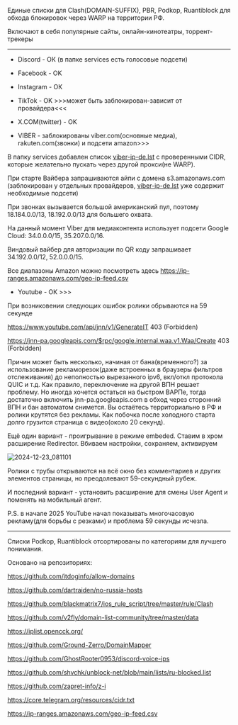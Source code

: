 Единые списки для Clash(DOMAIN-SUFFIX), PBR, Podkop, Ruantiblock для обхода блокировок через WARP на территории РФ.

Включают в себя популярные сайты, онлайн-кинотеатры, торрент-трекеры

---
- Discord - ОК (в папке services есть голосовые подсети)

- Facebook - OK

- Instagram - ОК

- TikTok - OK >>>может быть заблокирован-зависит от провайдера<<<

- X.COM(twitter) - OK

- VIBER - заблокированы viber.com(основные медиа), rakuten.com(звонки) и подсети amazon>>>

В папку services добавлен список [viber-ip-de.lst](https://raw.githubusercontent.com/routir/unblock/refs/heads/main/services/viber-ip-de.lst) с проверенными CIDR, которые желательно пускать через другой прокси(не WARP).

При старте Вайбера запрашиваются айпи с домена s3.amazonaws.com (заблокирован у отдельных провайдеров, [viber-ip-de.lst](https://raw.githubusercontent.com/routir/unblock/refs/heads/main/services/viber-ip-de.lst) уже содержит необходимые подсети)

При звонках вызывается большой американский пул, поэтому 18.184.0.0/13, 18.192.0.0/13 для большего охвата.

На данный момент Viber для медиаконтента использует подсети Google Cloud: 34.0.0.0/15, 35.207.0.0/16.

Виндовый вайбер для авторизации по QR коду запрашивает 34.192.0.0/12, 52.0.0.0/15.

Все диапазоны Amazon можно посмотреть здесь https://ip-ranges.amazonaws.com/geo-ip-feed.csv

- Youtube - ОК >>>

При возниковении следующих ошибок ролики обрываются на 59 секунде

https://www.youtube.com/api/jnn/v1/GenerateIT 403 (Forbidden)

https://jnn-pa.googleapis.com/$rpc/google.internal.waa.v1.Waa/Create 403 (Forbidden)

Причин может быть несколько, начиная от бана(временного?) за использование рекламорезок(даже встроенных в браузеры фильтров отслеживания) до неполностью вырезанного ipv6, вкл/откл протокола QUIC и т.д.
Как правило, переключение на другой ВПН решает проблему. Но иногда хочется остаться на быстром ВАРПе, тогда достаточно включить jnn-pa.googleapis.com в обход через сторонний ВПН и бан автоматом снимется. Вы остаётесь территориально в РФ и ролики крутятся без рекламы. Как побочка после холодного старта долго грузится страница с видео(около 20 секунд).

Ещё один вариант - проигрывание в режиме embeded.
Ставим в хром расширение Redirector. Вбиваем настройки, сохраняем, активируем

![2024-12-23_081101](https://github.com/user-attachments/assets/c57c29db-ecac-48a8-9b38-06172da93ef2)

Ролики с трубы открываются на всё окно без комментариев и других элементов страницы, но преодолевают 59-секундный рубеж.

И последний вариант - установить расширение для смены User Agent и поменять на мобильный агент.

P.S. в начале 2025 YouTube начал показывать многочасовую рекламу(для борьбы с резками) и проблема 59 секунды исчезла.

---
Списки Podkop, Ruantiblock отсортированы по категориям для лучшего понимания. 


Основано на репозиториях:

https://github.com/itdoginfo/allow-domains

https://github.com/dartraiden/no-russia-hosts

https://github.com/blackmatrix7/ios_rule_script/tree/master/rule/Clash

https://github.com/v2fly/domain-list-community/tree/master/data

https://iplist.opencck.org/

https://github.com/Ground-Zerro/DomainMapper

https://github.com/GhostRooter0953/discord-voice-ips

https://github.com/shvchk/unblock-net/blob/main/lists/ru-blocked.list

https://github.com/zapret-info/z-i

https://core.telegram.org/resources/cidr.txt

https://ip-ranges.amazonaws.com/geo-ip-feed.csv

